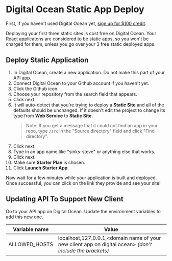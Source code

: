 # Digital Ocean Static App Deploy

First, if you haven't used Digital Ocean yet, [sign up for $100 credit](https://m.do.co/c/47e5e578d1cd).

Deploying your first three static sites is cost free on Digital Ocean. Your React applicatons are considered to be static apps, so you won't be charged for them, unless you go over your 3 free static deployed apps.

## Deploy Static Application

1. In Digital Ocean, create a new application. Do not make this part of your API app.
2. Connect Digital Ocean to your Github account if you haven't yet.
3. Click the Github icon.
4. Choose your repository from the search field that appears.
5. Click next.
6. It will auto-detect that you're trying to deploy a **Static Site** and all of the defaults should be unchanged. If it doesn't edit the project to change its type from **Web Service** to **Static Site**.
    > Note: If you get a message that it could not find an app in your repo, type `/src` in the "Source directory" field and click "Find directory".
7. Click next.
8. Type in an app name like "sinks-steve" or anything else that works.
9. Click next.
10. Make sure **Starter Plan** is chosen.
11. Click **Launch Starter App**.

Now wait for a few minutes while your application is built and deployed. Once successful, you can click on the link they provide and see your site!

## Updating API To Support New Client

Go to your API app on Digital Ocean. Update the environment variables to add this new one.

| Variable name | Value | 
|---|--|
| ALLOWED_HOSTS | localhost,127.0.0.1,&lt;domain name of your new client app on digital ocean&gt; _(don't include the brackets)_ |

